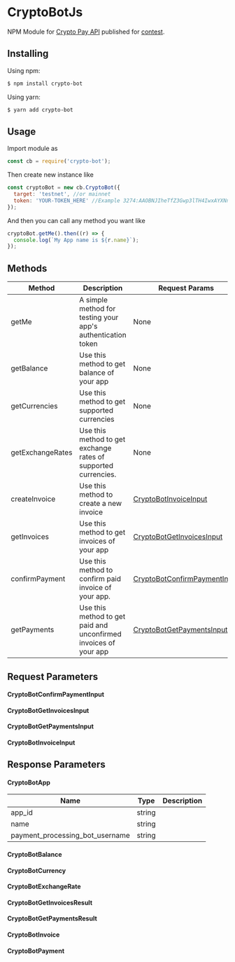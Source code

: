 # CryptoBotJs

NPM Module for [Crypto Pay API](https://t.me/CryptoBot) published for [contest](https://t.me/CryptoBotEN/27).

## Installing

Using npm:

```bash
$ npm install crypto-bot
```

Using yarn:

```bash
$ yarn add crypto-bot
```

## Usage

Import module as

```js
const cb = require('crypto-bot');
```

Then create new instance like

```js
const cryptoBot = new cb.CryptoBot({
  target: 'testnet', //or mainnet
  token: 'YOUR-TOKEN_HERE' //Example 3274:AAOBNJIheTfZ3Gwp3lTH4IwxAYXNnA38M5u
});
```

And then you can call any method you want like

```js
cryptoBot.getMe().then((r) => {
  console.log(`My App name is ${r.name}`);
});
```

## Methods

| Method           | Description                                                      | Request Params                                                | Response Result                                          |
| ---------------- | ---------------------------------------------------------------- | ------------------------------------------------------------- | -------------------------------------------------------- |
| getMe            | A simple method for testing your app's authentication token      | None                                                          | [CryptoBotApp](#CryptoBotApp)                            |
| getBalance       | Use this method to get balance of your app                       | None                                                          | [CryptoBotBalance](#CryptoBotBalance)                    |
| getCurrencies    | Use this method to get supported currencies                      | None                                                          | Array of [CryptoBotCurrency](#CryptoBotExchangeRate)     |
| getExchangeRates | Use this method to get exchange rates of supported currencies.   | None                                                          | Array of [CryptoBotExchangeRate](#CryptoBotExchangeRate) |
| createInvoice    | Use this method to create a new invoice                          | [CryptoBotInvoiceInput](#CryptoBotInvoiceInput)               |
| getInvoices      | Use this method to get invoices of your app                      | [CryptoBotGetInvoicesInput](#CryptoBotGetInvoicesInput)       |
| confirmPayment   | Use this method to confirm paid invoice of your app.             | [CryptoBotConfirmPaymentInput](#CryptoBotConfirmPaymentInput) |
| getPayments      | Use this method to get paid and unconfirmed invoices of your app | [CryptoBotGetPaymentsInput](#CryptoBotGetPaymentsInput)       |

## Request Parameters

#### CryptoBotConfirmPaymentInput

#### CryptoBotGetInvoicesInput

#### CryptoBotGetPaymentsInput

#### CryptoBotInvoiceInput

## Response Parameters

#### CryptoBotApp

| Name                            | Type   | Description |
| ------------------------------- | ------ | ----------- |
| app_id                          | string |
| name                            | string |
| payment_processing_bot_username | string |

#### CryptoBotBalance

#### CryptoBotCurrency

#### CryptoBotExchangeRate

#### CryptoBotGetInvoicesResult

#### CryptoBotGetPaymentsResult

#### CryptoBotInvoice

#### CryptoBotPayment
